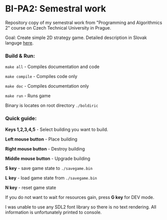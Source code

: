 # BI-PA2: Semestral work

Repository copy of my semestral work from "Programming and Algorithmics 2" course on Czech Technical University in Prague.

Goal: Create simple 2D strategy game. Detailed description in Slovak languge [here](https://github.com/Richardds/CTU_BI-PA2_SemestralWork/blob/master/zadani.txt).

### Build & Run:

`make all` - Compiles documentation and code

`make compile` - Compiles code only

`make doc` - Compiles documentation only

`make run` - Runs game

Binary is locates on root directory `./boldiric`

### Quick guide:

**Keys 1,2,3,4,5** - Select building you want to build.

**Left mouse button** - Place building

**Right mouse button** - Destroy building

**Middle mouse button** - Upgrade building

**S key** - save game state to `./savegame.bin`

**L key** - load game state from `./savegame.bin`

**N key** - reset game state

If you do not want to wait for resources gain, press **G key** for DEV mode.

I was unable to use any SDL2 font library so there is no text rendering. All information is unfortunately printed to console.
